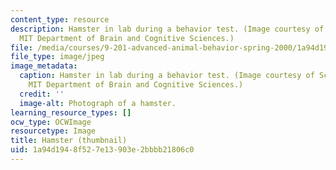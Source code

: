 ```yaml
---
content_type: resource
description: Hamster in lab during a behavior test. (Image courtesy of Schneider Laboratory,
  MIT Department of Brain and Cognitive Sciences.)
file: /media/courses/9-201-advanced-animal-behavior-spring-2000/1a94d1948f527e13903e2bbbb21806c0_9-201s00-th.jpg
file_type: image/jpeg
image_metadata:
  caption: Hamster in lab during a behavior test. (Image courtesy of Schneider Laboratory,
    MIT Department of Brain and Cognitive Sciences.)
  credit: ''
  image-alt: Photograph of a hamster.
learning_resource_types: []
ocw_type: OCWImage
resourcetype: Image
title: Hamster (thumbnail)
uid: 1a94d194-8f52-7e13-903e-2bbbb21806c0
---
```

